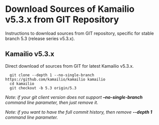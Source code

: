 # Download Sources of Kamailio v5.3.x from GIT Repository

Instructions to download sources from GIT repository, specific for
stable branch 5.3 (release series v5.3.x).

## Kamailio v5.3.x

Direct download of sources from GIT for latest Kamailio v5.3.x.

      git clone --depth 1 --no-single-branch https://github.com/kamailio/kamailio kamailio
      cd kamailio
      git checkout -b 5.3 origin/5.3

*Note: if your git client version does not support **–no-single-branch**
command line parameter, then just remove it.*

*Note: if you want to have the full commit history, then remove
**--depth 1** command line parameter.*
